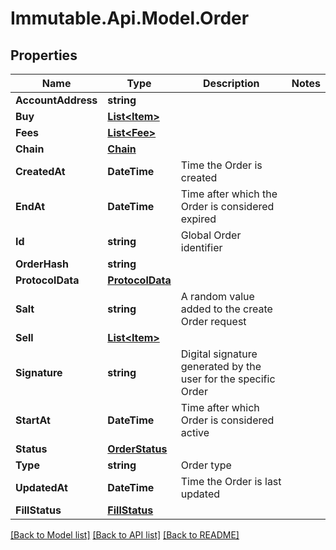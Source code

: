 # Immutable.Api.Model.Order

## Properties

Name | Type | Description | Notes
------------ | ------------- | ------------- | -------------
**AccountAddress** | **string** |  | 
**Buy** | [**List&lt;Item&gt;**](Item.md) |  | 
**Fees** | [**List&lt;Fee&gt;**](Fee.md) |  | 
**Chain** | [**Chain**](Chain.md) |  | 
**CreatedAt** | **DateTime** | Time the Order is created | 
**EndAt** | **DateTime** | Time after which the Order is considered expired | 
**Id** | **string** | Global Order identifier | 
**OrderHash** | **string** |  | 
**ProtocolData** | [**ProtocolData**](ProtocolData.md) |  | 
**Salt** | **string** | A random value added to the create Order request | 
**Sell** | [**List&lt;Item&gt;**](Item.md) |  | 
**Signature** | **string** | Digital signature generated by the user for the specific Order | 
**StartAt** | **DateTime** | Time after which Order is considered active | 
**Status** | [**OrderStatus**](OrderStatus.md) |  | 
**Type** | **string** | Order type | 
**UpdatedAt** | **DateTime** | Time the Order is last updated | 
**FillStatus** | [**FillStatus**](FillStatus.md) |  | 

[[Back to Model list]](../README.md#documentation-for-models) [[Back to API list]](../README.md#documentation-for-api-endpoints) [[Back to README]](../README.md)

